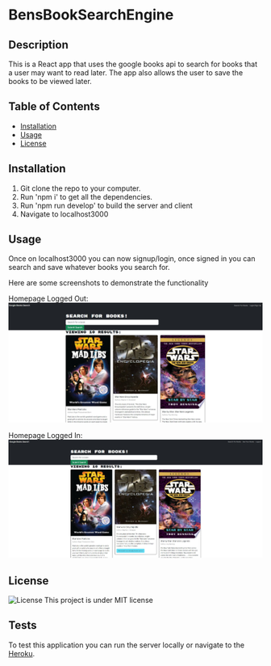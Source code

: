 # BensBookSearchEngine

## Description
This is a React app that uses the google books api to search for books that a user may want to read later. The app also allows the user to save the books to be viewed later.

## Table of Contents

- [Installation](#installation)
- [Usage](#usage)
- [License](#license)

## Installation
1. Git clone the repo to your computer. 
2. Run 'npm i' to get all the dependencies.
3. Run 'npm run develop' to build the server and client
4. Navigate to localhost3000

## Usage
Once on localhost3000 you can now signup/login, once signed in you can search and save whatever books you search for.

Here are some screenshots to demonstrate the functionality

Homepage Logged Out:![Image](/assets/HomeLoggedOut.jpg)

Homepage Logged In:![Image](/assets/homeLoggedIn.jpg)


## License
![License](https://img.shields.io/badge/License-MIT-yellow.svg)
This project is under MIT license

## Tests
To test this application you can run the server locally or navigate to the [Heroku]( https://bensbooksearchengine.herokuapp.com/).